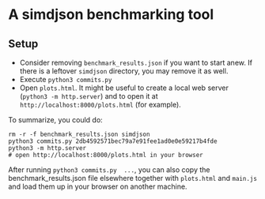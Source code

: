 # A simdjson benchmarking tool


## Setup
* Consider removing `benchmark_results.json` if you want to start anew. If there is a leftover `simdjson` directory, you may remove it as well.
* Execute `python3 commits.py`
* Open `plots.html`. It might be useful to create a local web server (`python3 -m http.server`) and to open it at `http://localhost:8000/plots.html` (for example).

To summarize, you could do:
```
rm -r -f benchmark_results.json simdjson
python3 commits.py 2db4592571bec79a7e91fee1ad0e0e59217b4fde
python3 -m http.server
# open http://localhost:8000/plots.html in your browser
```

After running `python3 commits.py  ...`,  you can also copy the benchmark_results.json file elsewhere together with `plots.html` and `main.js` and load them up in your browser on another machine.


